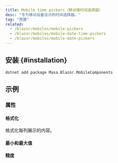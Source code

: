 ```yaml
---
title: Mobile time pickers（移动端时间选择器）
desc: "专为移动设备设计的时间选择器。"
tag: "预置"
related:
  - /blazor/mobiles/mobile-pickers
  - /blazor/mobiles/mobile-date-time-pickers
  - /blazor/mobiles/mobile-date-pickers
---
```


## 安装 {#installation}

```shell
dotnet add package Masa.Blazor.MobileComponents
```

## 示例

### 属性

#### 格式化

格式化每列展示的内容。

<masa-example file="Examples.mobiles.mobile_time_pickers.Formatter"></masa-example>

#### 最小和最大值

<masa-example file="Examples.mobiles.mobile_time_pickers.MinMax"></masa-example>

#### 精度

<masa-example file="Examples.mobiles.mobile_time_pickers.Precision"></masa-example>